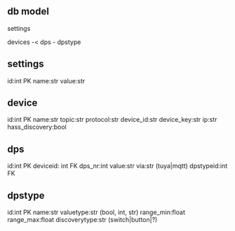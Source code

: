 db model
----------

settings

devices -< dps - dpstype


settings
-------
id:int PK
name:str
value:str


device
------
id:int PK
name:str
topic:str
protocol:str
device_id:str
device_key:str
ip:str
hass_discovery:bool

dps
-----
id:int PK
deviceid: int FK
dps_nr:int
value:str
via:str (tuya|mqtt)
dpstypeid:int FK

dpstype
----------
id:int PK
name:str
valuetype:str (bool, int, str)
range_min:float
range_max:float
discoverytype:str (switch|button|?)